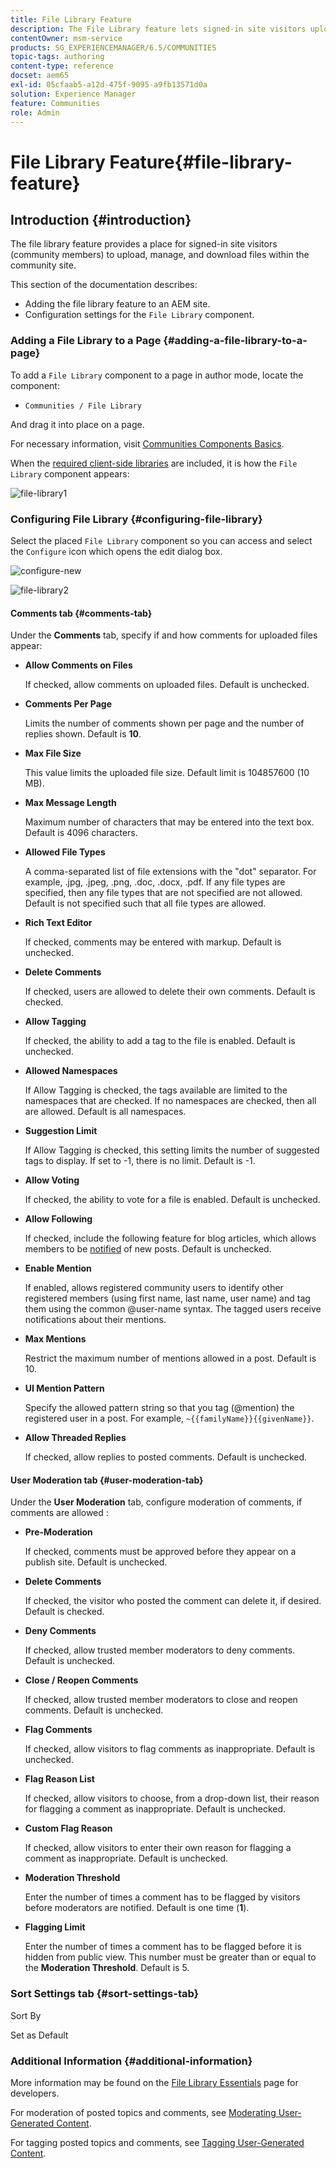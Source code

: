 ```yaml
---
title: File Library Feature
description: The File Library feature lets signed-in site visitors upload, manage, and download files.
contentOwner: msm-service
products: SG_EXPERIENCEMANAGER/6.5/COMMUNITIES
topic-tags: authoring
content-type: reference
docset: aem65
exl-id: 05cfaab5-a12d-475f-9095-a9fb13571d0a
solution: Experience Manager
feature: Communities
role: Admin
---
```

# File Library Feature{#file-library-feature}

## Introduction {#introduction}

The file library feature provides a place for signed-in site visitors (community members) to upload, manage, and download files within the community site.

This section of the documentation describes:

* Adding the file library feature to an AEM site.
* Configuration settings for the `File Library` component.

### Adding a File Library to a Page {#adding-a-file-library-to-a-page}

To add a `File Library` component to a page in author mode, locate the component:

* `Communities / File Library`

And drag it into place on a page.

For necessary information, visit [Communities Components Basics](/help/communities/basics.md).

When the [required client-side libraries](/help/communities/essentials-file-library.md#essentials-for-client-side) are included, it is how the `File Library` component appears:

![file-library1](assets/file-library1.png)

### Configuring File Library {#configuring-file-library}

Select the placed `File Library` component so you can access and select the `Configure` icon which opens the edit dialog box.

![configure-new](assets/configure-new.png) 

![file-library2](assets/file-library2.png)

#### Comments tab {#comments-tab}

Under the **Comments** tab, specify if and how comments for uploaded files appear:

* **Allow Comments on Files**
  
  If checked, allow comments on uploaded files. Default is unchecked.

* **Comments Per Page**
  
  Limits the number of comments shown per page and the number of replies shown. Default is **10**.

* **Max File Size**
  
  This value limits the uploaded file size. Default limit is 104857600 (10 MB).

* **Max Message Length**
  
  Maximum number of characters that may be entered into the text box. Default is 4096 characters.

* **Allowed File Types**
  
  A comma-separated list of file extensions with the "dot" separator. For example, .jpg, .jpeg, .png, .doc, .docx, .pdf. If any file types are specified, then any file types that are not specified are not allowed. Default is not specified such that all file types are allowed.

* **Rich Text Editor**
  
  If checked, comments may be entered with markup. Default is unchecked.

* **Delete Comments**
  
  If checked, users are allowed to delete their own comments. Default is checked.

* **Allow Tagging**
  
  If checked, the ability to add a tag to the file is enabled. Default is unchecked.

* **Allowed Namespaces**
  
  If Allow Tagging is checked, the tags available are limited to the namespaces that are checked. If no namespaces are checked, then all are allowed. Default is all namespaces.

* **Suggestion Limit**
  
  If Allow Tagging is checked, this setting limits the number of suggested tags to display. If set to -1, there is no limit. Default is -1.

* **Allow Voting**
  
  If checked, the ability to vote for a file is enabled. Default is unchecked.

* **Allow Following**
  
  If checked, include the following feature for blog articles, which allows members to be [notified](/help/communities/notifications.md) of new posts. Default is unchecked.

* **Enable Mention**
  
  If enabled, allows registered community users to identify other registered members (using first name, last name, user name) and tag them using the common @user-name syntax. The tagged users receive notifications about their mentions.

* **Max Mentions**
  
  Restrict the maximum number of mentions allowed in a post. Default is 10.

* **UI Mention Pattern**
  
  Specify the allowed pattern string so that you tag (@mention) the registered user in a post. For example, `~{{familyName}}{{givenName}}`.

* **Allow Threaded Replies**
  
  If checked, allow replies to posted comments. Default is unchecked.

#### User Moderation tab {#user-moderation-tab}

Under the **User Moderation** tab, configure moderation of comments, if comments are allowed :

* **Pre-Moderation**
  
  If checked, comments must be approved before they appear on a publish site. Default is unchecked.

* **Delete Comments**
  
  If checked, the visitor who posted the comment can delete it, if desired. Default is checked.

* **Deny Comments**
  
  If checked, allow trusted member moderators to deny comments. Default is unchecked.

* **Close / Reopen Comments**
  
  If checked, allow trusted member moderators to close and reopen comments. Default is unchecked.

* **Flag Comments**
  
  If checked, allow visitors to flag comments as inappropriate. Default is unchecked.

* **Flag Reason List**
  
  If checked, allow visitors to choose, from a drop-down list, their reason for flagging a comment as inappropriate. Default is unchecked.

* **Custom Flag Reason**
  
  If checked, allow visitors to enter their own reason for flagging a comment as inappropriate. Default is unchecked.

* **Moderation Threshold**
  
  Enter the number of times a comment has to be flagged by visitors before moderators are notified. Default is one time (**1**).

* **Flagging Limit**
  
  Enter the number of times a comment has to be flagged before it is hidden from public view. This number must be greater than or equal to the **Moderation Threshold**. Default is 5.

### Sort Settings tab {#sort-settings-tab}

Sort By

Set as Default

### Additional Information {#additional-information}

More information may be found on the [File Library Essentials](/help/communities/essentials-file-library.md) page for developers.

For moderation of posted topics and comments, see [Moderating User-Generated Content](/help/communities/moderate-ugc.md).

For tagging posted topics and comments, see [Tagging User-Generated Content](/help/communities/tag-ugc.md).
